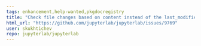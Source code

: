 ```yaml
---
tags: enhancement,help-wanted,pkgdocregistry
title: "Check file changes based on content instead of the last_modified metadata"
html_url: "https://github.com/jupyterlab/jupyterlab/issues/9769"
user: skukhtichev
repo: jupyterlab/jupyterlab
---
```


